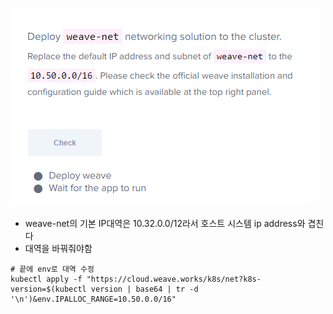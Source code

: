 ![img_14.png](img_14.png)
- weave-net의 기본 IP대역은 10.32.0.0/12라서 호스트 시스템 ip address와 겹친다
- 대역을 바꿔줘야함
```
# 끝에 env로 대역 수정
kubectl apply -f "https://cloud.weave.works/k8s/net?k8s-version=$(kubectl version | base64 | tr -d '\n')&env.IPALLOC_RANGE=10.50.0.0/16"
```